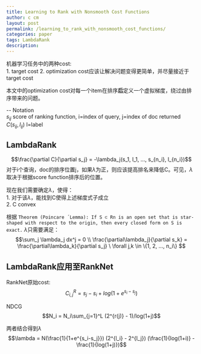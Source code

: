 ```yaml
---
title: Learning to Rank with Nonsmooth Cost Functions
author: c cm
layout: post
permalink: /learning_to_rank_with_nonsmooth_cost_functions/
categories: paper
tags: LambdaRank
description:
---
```


机器学习任务中的两种cost:  
    1. target cost
    2. optimization cost应该让解决问题变得更简单，并尽量接近于target cost

本文中的optimization cost对每一个item在排序**后**定义一个虚拟梯度，绕过由排序带来的问题。

--
Notation  
$s_{ij}$ score of ranking function, i=index of query, j=index of doc returned  
$C(s_{ij}, l_{ij})$ l=label

## LambdaRank
$$\frac{\partial C}{\partial s_j} = -\lambda_j(s_1, l_1, ..., s_{n_i}, l_{n_i})$$
对于i个查询，doc的排序位置j，如果$\lambda$为正，则应该提高排名来降低C。可见，$\lambda$取决于根据score function排序后的位置。

现在我们需要确定$\lambda$，使得：  
    1. 对于该$\lambda$，能找到C使得上述梯度式子成立  
    2. C convex

根据
`
Theorem (Poincare ́ Lemma): If S ⊂ Rn is an open set that is star-shaped with respect to the origin, then every closed form on S is exact.
`
$\lambda$只需要满足：
$$\sum_j \lambda_j dx^j = 0 \\
\frac{\partial\lambda_j}{\partial s_k} = \frac{\partial\lambda_k}{\partial s_j} \  \forall j,k \in \{1, 2, ..., n_i\}
$$

## LambdaRank应用至RankNet

RankNet原始cost:
$$C_{i, j}^R = s_j - s_i + log(1+e^{s_i-s_j})$$

NDCG
$$N_i = N_i\sum_{j=1}^L (2^{r(j)} - 1)/log(1+j)$$

两者结合得到$\lambda$
$$\lambda = N(\frac{1}{1+e^{s_i-s_j}})
(2^{l_i} - 2^{l_j})
(\frac{1}{log(1+i)} - \frac{1}{log(1+j)})$$
